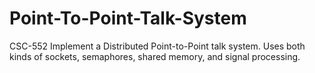 # Point-To-Point-Talk-System
CSC-552 Implement a Distributed Point-to-Point talk system. Uses both kinds of sockets, semaphores, shared memory, and signal processing.

